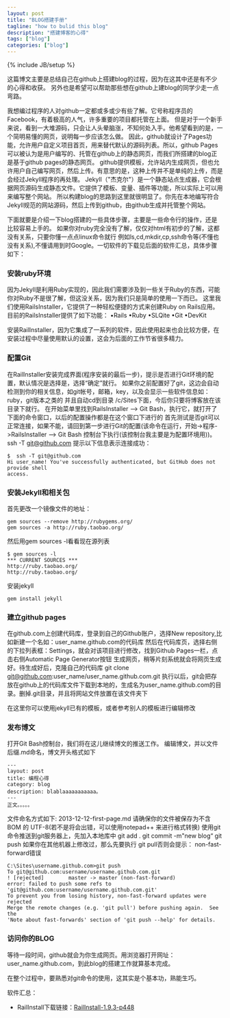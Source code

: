 ```yaml
---
layout: post
title: "BLOG搭建手册"
tagline: "how to bulid this blog"
description: "搭建博客的心得"
tags: ["blog"]
categories: ["blog"]
---
```

{% include JB/setup %}

这篇博文主要是总结自己在github上搭建blog的过程，因为在这其中还是有不少的心得和收获。
另外也是希望可以帮助那些想在github上建blog的同学少走一点弯路。

我想编过程序的人对github一定都或多或少有些了解。它号称程序员的Facebook，有着极高的人气，许多重要的项目都托管在上面。
但是对于一个新手来说，看到一大堆源码，只会让人头晕脑涨，不知何处入手。他希望看到的是，一个简明易懂的网页，说明每一步应该怎么做。
因此，github就设计了Pages功能，允许用户自定义项目首页，用来替代默认的源码列表。所以，github Pages可以被认为是用户编写的、托管在github上的静态网页，而我们所搭建的blog正是基于github pages的静态网页。
github提供模板，允许站内生成网页，但也允许用户自己编写网页，然后上传。有意思的是，这种上传并不是单纯的上传，而是会经过Jekyll程序的再处理。
Jekyll（"杰克尔"）是一个静态站点生成器，它会根据网页源码生成静态文件。它提供了模板、变量、插件等功能，所以实际上可以用来编写整个网站。
所以构建blog的思路到这里就很明显了。你先在本地编写符合Jekyll规范的网站源码，然后上传到github，由github生成并托管整个网站。

下面就要是介绍一下blog搭建的一些具体步骤，主要是一些命令行的操作，还是比较容易上手的。
如果你对ruby完全没有了解，仅仅对html有初步的了解，这都没有关系，只要你懂一点点linux命令就行
例如ls,cd,mkdir,cp,ssh命令等(不懂也没有关系),不懂请用到时Google。一切软件的下载见后面的软件汇总，具体步骤如下：


### 安装ruby环境
因为Jekyll是利用Ruby实现的，因此我们需要涉及到一些关于Ruby的东西，可能你对Ruby不是很了解，但这没关系，因为我们只是简单的使用一下而已。
这里我们使用RailsInstaller，它提供了一种轻松便捷的方式来创建Ruby on Rails应用。
目前的RailsInstaller提供了如下功能：
•Rails 
•Ruby
•SLQite
•Git
•DevKit

安装RailInstaller，因为它集成了一系列的软件，因此使用起来也会比较方便，在安装过程中尽量使用默认的设置，这会为后面的工作节省很多精力。

### 配置Git
在RailInstaller安装完成界面(程序安装的最后一步)，提示是否进行Git环境的配置，默认情况是选择是，选择“确定”就行。
如果你之前配置好了git，这边会自动检测到你的相关信息，如git帐号，邮箱，key，以及会显示一些软件信息如：ruby，git版本之类的
并且自动cd到目录 /c/Sites下面，今后你只要将博客放在该目录下就行。
在开始菜单里找到RailsInstaller –> Git Bash，执行它，就打开了下面的命令窗口，以后的配置操作都是在这个窗口下进行的
首先测试是否git可以正常连接，如果不能，请回到第一步进行Git的配置(该命令在运行，开始->程序->RailsInstaller –> Git Bash 控制台下执行(该控制台我主要是为配置环境用))。
	ssh -T git@github.com
提示以下信息表示连接成功：

	$  ssh -T git@github.com
	Hi user_name! You've successfully authenticated, but GitHub does not provide shell
	access.
	
### 安装Jekyll和相关包
首先更改一个镜像文件的地址：

	gem sources --remove http://rubygems.org/
	gem sources -a http://ruby.taobao.org/
	
然后用gem sources -l看看现在源列表
	
	$ gem sources -l
	*** CURRENT SOURCES ***
	http://ruby.taobao.org/
	http://ruby.taobao.org/

安装jekyll

	gem install jekyll


### 建立github pages
在github.com上创建代码库，登录到自己的Github账户，选择New repository,比如新建一个名如：user_name.github.com的代码库
然后在代码库页，选择右侧的下拉列表框：Settings，就会对该项目进行修改，找到Github Pages一栏，点击右侧Automatic Page Generator按钮
生成网页，稍等片刻系统就会将网页生成好。待生成好后，克隆自己的代码库
	git clone git@github.com:user_name/user_name.github.com.git
执行以后，git会把存放在github上的代码库文件下载到本地的，生成名为user_name.github.com的目录。删掉.git目录，并且将网站文件放置在该文件夹下

在这里你可以使用jekyll已有的模板，或者参考别人的模板进行编辑修改

### 发布博文
打开Git Bash控制台，我们将在这儿继续博文的推送工作。
编辑博文，并以文件后缀.md命名，博文开头格式如下

	---
	layout: post
	title: 编程心得
	category: blog
	description: blablaaaaaaaaaaa。
	---
	正文。。。。。
	
	
文件命名方式如下:
	2013-12-12-first-page.md
请确保你的文件被保存为不含 BOM 的 UTF-8(若不是将会出错，可以使用notepad++ 来进行格式转换) 
使用git命令推送到git服务器上，先加入本地库中
	git add .
	git commit -m"new blog“
	git push
如果你在其他机器上修改过，那么先要执行 git pull否则会提示： non-fast-forward错误

	C:\Sites\username.github.com>git push
	To git@github.com:username/username.github.com.git
	! [rejected]        master -> master (non-fast-forward)
	error: failed to push some refs to 'git@github.com:username/username.github.com.git'
	To prevent you from losing history, non-fast-forward updates were rejected
	Merge the remote changes (e.g. 'git pull') before pushing again.  See the
	'Note about fast-forwards' section of 'git push --help' for details.
	
	
### 访问你的BLOG
等待一段时间，github就会为你生成网页。用浏览器打开网址：user_name.github.com，到此blog的搭建工作就算基本完成。

在整个过程中，要熟悉对git命令的使用，这其实是个基本功，熟能生巧。


软件汇总：
- RailInstall下载链接：[RailInstall-1.9.3-p448][rail]

[rail]: http://inwake.com/ypchen/files/upload/railsinstaller-2.0.1.exe


